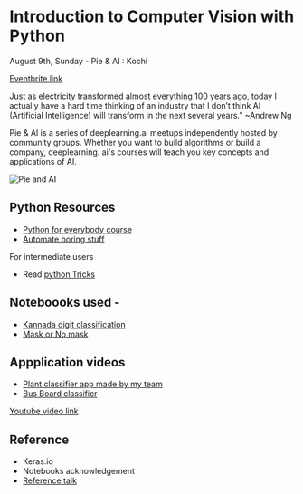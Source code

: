 # Introduction to Computer Vision with Python 

August 9th, Sunday - Pie & AI : Kochi

[Eventbrite link](https://www.eventbrite.com/e/pieai-kochi-introduction-to-deep-learning-tickets-114617514070?aff=)


Just as electricity transformed almost everything 100 years ago, today I actually have a hard time thinking of an industry that I don’t think AI (Artificial Intelligence) will transform in the next several years.” ~Andrew Ng

 Pie & AI is a series of deeplearning.ai meetups independently hosted by community groups.
 Whether you want to build algorithms or build a company, deeplearning. ai's courses will teach you key concepts and applications of AI. 
 

![Pie and AI](https://github.com/voldemortuk/Pie-AI-Sessions/blob/main/Introduction%20to%20computer%20vision%20with%20Python/Screenshot%202021-06-12%20at%207.46.15%20PM.png)


## Python Resources

- [Python for everybody course](https://www.coursera.org/specializations/python)
- [Automate boring stuff](https://automatetheboringstuff.com/)

For intermediate users
- Read [python Tricks](https://www.amazon.in/Python-Tricks-Buffet-Awesome-Features/dp/1775093301)

## Noteboooks used -
- [Kannada digit classification](https://www.kaggle.com/shahules/indian-way-to-learn-cnn)
- [Mask or No mask](https://www.kaggle.com/kurianbenoy/with-or-without-facemast-fastai2)

## Appplication videos

- [Plant classifier app made by my team](https://www.linkedin.com/posts/kurian-benoy-75642b120_trees-prediction-plants-activity-6464792546953527296-hTgL)
- [Bus Board classifier](https://www.youtube.com/watch?v=TGIEOSrEyD8)


[Youtube video link](https://www.youtube.com/watch?v=csENANC_P5o)

## Reference

- Keras.io
- Notebooks acknowledgement
- [Reference talk](https://www.youtube.com/watch?v=AKquv_GNaaU)


